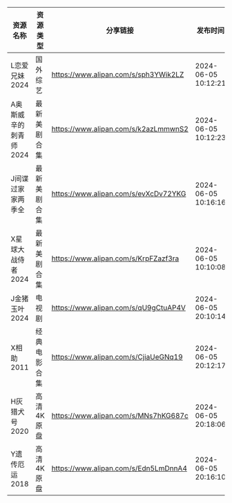 | 资源名称          | 资源类型   | 分享链接                                 | 发布时间                |
| ------------- | ------ | ------------------------------------ | ------------------- |
| L恋爱兄妹2024     | 国外综艺   | https://www.alipan.com/s/sph3YWik2LZ | 2024-06-05 10:12:21 |
| A奥斯威辛的刺青师2024 | 最新美剧合集 | https://www.alipan.com/s/k2azLmmwnS2 | 2024-06-05 10:12:23 |
| J间谍过家家两季全     | 最新美剧合集 | https://www.alipan.com/s/evXcDv72YKG | 2024-06-05 10:16:16 |
| X星球大战侍者2024   | 最新美剧合集 | https://www.alipan.com/s/KrpFZazf3ra | 2024-06-05 10:10:08 |
| J金猪玉叶2024     | 电视剧    | https://www.alipan.com/s/qU9gCtuAP4V | 2024-06-05 20:10:14 |
| X相助2011       | 经典电影合集 | https://www.alipan.com/s/CjiaUeGNq19 | 2024-06-05 20:12:17 |
| H灰猎犬号2020     | 高清4K原盘 | https://www.alipan.com/s/MNs7hKG687c | 2024-06-05 20:18:06 |
| Y遗传厄运2018     | 高清4K原盘 | https://www.alipan.com/s/Edn5LmDnnA4 | 2024-06-05 20:16:10 |
